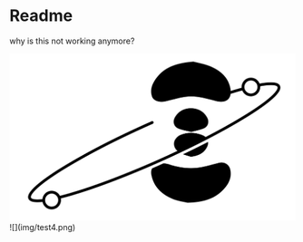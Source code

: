 # Readme

why is this not working anymore?

<img src="img/test4.png" alt="FPGA Functional block diagram" style="zoom: 50%;" />
![](img/test4.png)
